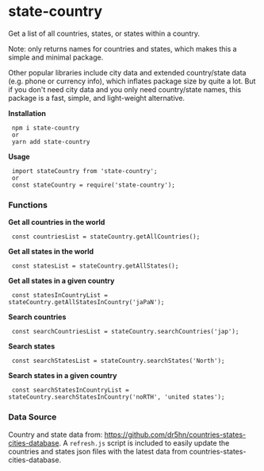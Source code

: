 # state-country

Get a list of all countries, states, or states within a country.

Note: only returns names for countries and states, which makes this a simple and minimal package.

Other popular libraries include city data and extended country/state data (e.g. phone or currency info), which inflates package size by quite a lot. But if you don't need city data and you only need country/state names, this package is a fast, simple, and light-weight alternative.

**Installation**

     npm i state-country
     or
     yarn add state-country

**Usage**

     import stateCountry from 'state-country';
     or
     const stateCountry = require('state-country');

### Functions

**Get all countries in the world**

     const countriesList = stateCountry.getAllCountries();

**Get all states in the world**

     const statesList = stateCountry.getAllStates();

**Get all states in a given country**

     const statesInCountryList = stateCountry.getAllStatesInCountry('jaPaN');

**Search countries**

     const searchCountriesList = stateCountry.searchCountries('jap');

**Search states**

     const searchStatesList = stateCountry.searchStates('North');

**Search states in a given country**

     const searchStatesInCountryList = stateCountry.searchStatesInCountry('noRTH', 'united states');

### Data Source

Country and state data from: https://github.com/dr5hn/countries-states-cities-database. A `refresh.js` script is included to easily update the countries and states json files with the latest data from countries-states-cities-database.
